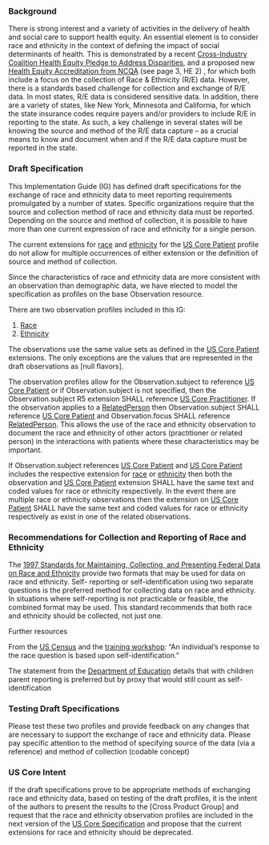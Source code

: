 ### Background

There is strong interest and a variety of activities in the delivery of health and social care to support health equity.  An essential element is to consider race and ethnicity in the context of defining the impact of social determinants of health. This is demonstrated by a recent [Cross-Industry Coalition Health Equity Pledge to Address Disparities](https://www.businesswire.com/news/home/20211026005241/en/Cross-Industry-Coalition-of-Health-Care-Organizations-Sign-Health-Equity-Pledge-to-Address-Disparities), and a proposed new [Health Equity Accreditation from NCQA](https://www.ncqa.org/wp-content/uploads/2021/11/Overview-Memo-Health-Equity-Accreditation-Plus.pdf?utm_medium=email&utm_campaign=publiccomment&utm_source=sf&utm_term=20211109) (see page 3, HE 2) , for which both include a focus on the collection of Race & Ethnicity (R/E) data.  However, there is a standards based challenge for collection and exchange of R/E data.  In most states, R/E data is considered sensitive data.  In addition, there are a variety of states, like New York, Minnesota and California, for which the state insurance codes require payers and/or providers to include R/E in reporting to the state. As such, a key challenge in several states will be knowing the source and method of the R/E data capture – as a crucial means to know and document when and if the R/E data capture must be reported in the state. 

### Draft Specification

This Implementation Guide (IG) has defined draft specifications for the exchange of race and ethnicity data to meet reporting requirements promulgated by a number of states.  Specific organizations require that the source and collection method of race and ethnicity data must be reported. Depending on the source and method of collection, it is possible to have more than one current expression of race and ethnicity for a single person.

The current extensions for [race](http://hl7.org/fhir/us/core/StructureDefinition-us-core-race.html) and [ethnicity](http://hl7.org/fhir/us/core/StructureDefinition-us-core-ethnicity.html) for the [US Core Patient](http://hl7.org/fhir/us/core/StructureDefinition/us-core-patient) profile do not allow for multiple occurrences of either extension or the definition of source and method of collection.

Since the characteristics of race and ethnicity data are more consistent with an observation than demographic data, we have elected to model the specification as profiles on the base Observation resource.

There are two observation profiles included in this IG:

1. [Race](StructureDefinition-SDOHCC-ObservationRace.html)
2. [Ethnicity](StructureDefinition-SDOHCC-ObservationEthnicity.html)

The observations use the same value sets as defined in the [US Core Patient](http://hl7.org/fhir/us/core/StructureDefinition/us-core-patient) extensions.  The only exceptions are the values that are represented in the draft observations as [null flavors].

The observation profiles allow for the Observation.subject to reference [US Core Patient](http://hl7.org/fhir/us/core/StructureDefinition/us-core-patient) or if Observation.subject is not specified, then the Observation.subject R5 extension SHALL reference [US Core Practitioner](http://hl7.org/fhir/us/core/StructureDefinition/us-core-practitioner). If the observation applies to a [RelatedPerson](http://hl7.org/fhir/relatedperson.html) then Observation.subject SHALL reference [US Core Patient](http://hl7.org/fhir/us/core/StructureDefinition/us-core-patient) and Observation.focus SHALL reference [RelatedPerson](http://hl7.org/fhir/relatedperson.html). This allows the use of the race and ethnicity observation to document the race and ethnicity of other actors (practitioner or related person) in the interactions with patients where these characteristics may be important.

If Observation.subject references [US Core Patient](http://hl7.org/fhir/us/core/StructureDefinition/us-core-patient) and [US Core Patient](http://hl7.org/fhir/us/core/StructureDefinition/us-core-patient) includes the respective extension for [race](http://hl7.org/fhir/us/core/StructureDefinition-us-core-race.html)  or [ethnicity](http://hl7.org/fhir/us/core/StructureDefinition-us-core-ethnicity.html) then both the observation and [US Core Patient](http://hl7.org/fhir/us/core/StructureDefinition/us-core-patient) extension SHALL have the same text and coded values for race or ethnicity respectively. In the event there are multiple race or ethnicity observations then the extension on [US Core Patient](http://hl7.org/fhir/us/core/StructureDefinition/us-core-patient) SHALL have the same text and coded values for race or ethnicity respectively as exist in one of the related observations.

### Recommendations for Collection and Reporting of Race and Ethnicity

The [1997 Standards for Maintaining, Collecting, and Presenting Federal Data on Race and Ethnicity](https://www.doi.gov/pmb/eeo/Data-Standards) provide two formats that may be used for data on race and ethnicity. Self- reporting or self-identification using two separate questions is the preferred method for collecting data on race and ethnicity. In situations where self-reporting is not practicable or feasible, the combined format may be used. This standard recommends that both race and ethnicity should be collected, not just one. 

Further resources

From the [US Census](https://www.census.gov/topics/population/race/about.html) and the [training workshop](https://www2.census.gov/about/training-workshops/2020/2020-02-19-pop-presentation.pdf): “An individual’s response to the race question is based upon self-identification.”

The statement from the [Department of Education](https://www.govinfo.gov/content/pkg/FR-2007-10-19/html/E7-20613.htm) details that with children parent reporting is preferred but by proxy that would still count as self-identification

### Testing Draft Specifications

Please test these two profiles and provide feedback on any changes that are necessary to support the exchange of race and ethnicity data.  Please pay specific attention to the method of specifying source of the data (via a reference) and method of collection (codable concept)

### US Core Intent

If the draft specifications prove to be appropriate methods of exchanging race and ethnicity data, based on testing of the draft profiles, it is the intent of the authors to present the results to the [Cross Product Group] and request that the race and ethnicity observation profiles are included in the next version of the [US Core Specification](http://hl7.org/fhir/us/core/) and propose that the current extensions for race and ethnicity should be deprecated.